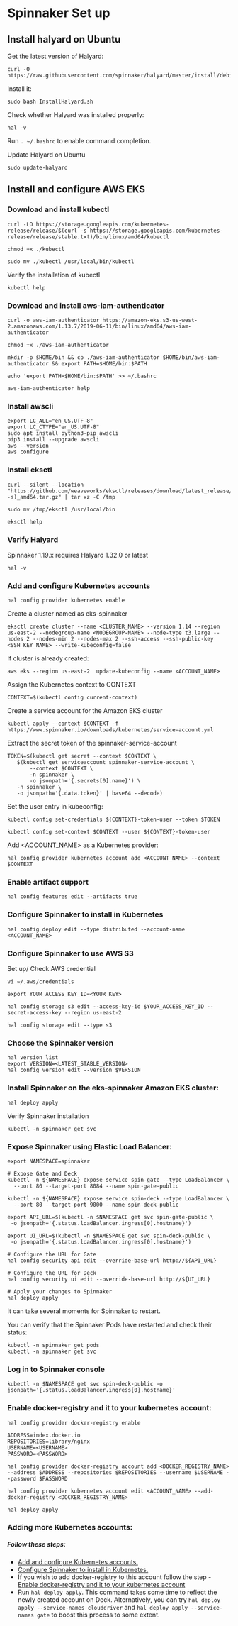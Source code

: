 # Spinnaker Set up

## Install halyard on Ubuntu

Get the latest version of Halyard:

```
curl -O https://raw.githubusercontent.com/spinnaker/halyard/master/install/debian/InstallHalyard.sh
```

Install it:

```
sudo bash InstallHalyard.sh
```

Check whether Halyard was installed properly:

```
hal -v
```

Run `. ~/.bashrc` to enable command completion.

Update Halyard on Ubuntu

```
sudo update-halyard
```

## Install and configure AWS EKS

### Download and install kubectl

```
curl -LO https://storage.googleapis.com/kubernetes-release/release/$(curl -s https://storage.googleapis.com/kubernetes-release/release/stable.txt)/bin/linux/amd64/kubectl

chmod +x ./kubectl

sudo mv ./kubectl /usr/local/bin/kubectl
```

Verify the installation of kubectl

```
kubectl help
```

### Download and install aws-iam-authenticator

```
curl -o aws-iam-authenticator https://amazon-eks.s3-us-west-2.amazonaws.com/1.13.7/2019-06-11/bin/linux/amd64/aws-iam-authenticator

chmod +x ./aws-iam-authenticator

mkdir -p $HOME/bin && cp ./aws-iam-authenticator $HOME/bin/aws-iam-authenticator && export PATH=$HOME/bin:$PATH

echo 'export PATH=$HOME/bin:$PATH' >> ~/.bashrc

aws-iam-authenticator help
```

### Install awscli

```
export LC_ALL="en_US.UTF-8"
export LC_CTYPE="en_US.UTF-8"
sudo apt install python3-pip awscli
pip3 install --upgrade awscli
aws --version
aws configure
```

### Install eksctl

```
curl --silent --location "https://github.com/weaveworks/eksctl/releases/download/latest_release/eksctl_$(uname -s)_amd64.tar.gz" | tar xz -C /tmp

sudo mv /tmp/eksctl /usr/local/bin

eksctl help
```

### Verify Halyard

Spinnaker 1.19.x requires Halyard 1.32.0 or latest

```
hal -v
```

### Add and configure Kubernetes accounts

```
hal config provider kubernetes enable
```

Create a cluster named as eks-spinnaker

```
eksctl create cluster --name <CLUSTER_NAME> --version 1.14 --region us-east-2 --nodegroup-name <NODEGROUP-NAME> --node-type t3.large --nodes 2 --nodes-min 2 --nodes-max 2 --ssh-access --ssh-public-key <SSH_KEY_NAME> --write-kubeconfig=false
```

If cluster is already created:

```
aws eks --region us-east-2  update-kubeconfig --name <ACCOUNT_NAME>
```

Assign the Kubernetes context to CONTEXT

```
CONTEXT=$(kubectl config current-context)
```

Create a service account for the Amazon EKS cluster

```
kubectl apply --context $CONTEXT -f https://www.spinnaker.io/downloads/kubernetes/service-account.yml
```

Extract the secret token of the spinnaker-service-account

```
TOKEN=$(kubectl get secret --context $CONTEXT \
   $(kubectl get serviceaccount spinnaker-service-account \
       --context $CONTEXT \
       -n spinnaker \
       -o jsonpath='{.secrets[0].name}') \
   -n spinnaker \
   -o jsonpath='{.data.token}' | base64 --decode)
```

Set the user entry in kubeconfig:

```
kubectl config set-credentials ${CONTEXT}-token-user --token $TOKEN

kubectl config set-context $CONTEXT --user ${CONTEXT}-token-user
```

Add <ACCOUNT_NAME> as a Kubernetes provider:

```
hal config provider kubernetes account add <ACCOUNT_NAME> --context $CONTEXT
```

### Enable artifact support

```
hal config features edit --artifacts true
```

### Configure Spinnaker to install in Kubernetes

```
hal config deploy edit --type distributed --account-name <ACCOUNT_NAME>
```

### Configure Spinnaker to use AWS S3

Set up/ Check AWS credential

```
vi ~/.aws/credentials
```

```
export YOUR_ACCESS_KEY_ID=<YOUR_KEY>

hal config storage s3 edit --access-key-id $YOUR_ACCESS_KEY_ID --secret-access-key --region us-east-2

hal config storage edit --type s3
```

### Choose the Spinnaker version

```
hal version list
export VERSION=<LATEST_STABLE_VERSION>
hal config version edit --version $VERSION
```

### Install Spinnaker on the eks-spinnaker Amazon EKS cluster:

```
hal deploy apply
```

Verify Spinnaker installation

```
kubectl -n spinnaker get svc
```

### Expose Spinnaker using Elastic Load Balancer:

```
export NAMESPACE=spinnaker

# Expose Gate and Deck
kubectl -n ${NAMESPACE} expose service spin-gate --type LoadBalancer \
  --port 80 --target-port 8084 --name spin-gate-public

kubectl -n ${NAMESPACE} expose service spin-deck --type LoadBalancer \
  --port 80 --target-port 9000 --name spin-deck-public

export API_URL=$(kubectl -n $NAMESPACE get svc spin-gate-public \
 -o jsonpath='{.status.loadBalancer.ingress[0].hostname}')

export UI_URL=$(kubectl -n $NAMESPACE get svc spin-deck-public \
 -o jsonpath='{.status.loadBalancer.ingress[0].hostname}')

# Configure the URL for Gate
hal config security api edit --override-base-url http://${API_URL}

# Configure the URL for Deck
hal config security ui edit --override-base-url http://${UI_URL}

# Apply your changes to Spinnaker
hal deploy apply
```

It can take several moments for Spinnaker to restart.

You can verify that the Spinnaker Pods have restarted and check their status:

```
kubectl -n spinnaker get pods
kubectl -n spinnaker get svc
```

### Log in to Spinnaker console

```
kubectl -n $NAMESPACE get svc spin-deck-public -o jsonpath='{.status.loadBalancer.ingress[0].hostname}'
```

### Enable docker-registry and it to your kubernetes account:

```
hal config provider docker-registry enable

ADDRESS=index.docker.io
REPOSITORIES=library/nginx
USERNAME=<USERNAME>
PASSWORD=<PASSWORD>

hal config provider docker-registry account add <DOCKER_REGISTRY_NAME> --address $ADDRESS --repositories $REPOSITORIES --username $USERNAME --password $PASSWORD

hal config provider kubernetes account edit <ACCOUNT_NAME> --add-docker-registry <DOCKER_REGISTRY_NAME>

hal deploy apply
```

### Adding more Kubernetes accounts:

##### Follow these steps:

* [Add and configure Kubernetes accounts.](#add-and-configure-kubernetes-accounts)
* [Configure Spinnaker to install in Kubernetes.](#configure-spinnaker-to-install-in-kubernetes)
* If you wish to add docker-registry to this account follow the step - [Enable docker-registry and it to your kubernetes account](#enable-docker-registry-and-it-to-your-kubernetes-account)
* Run `hal deploy apply`. This command takes some time to reflect the newly created account on Deck. Alternatively, you can try `hal deploy apply --service-names clouddriver` and `hal deploy apply --service-names gate` to boost this process to some extent.



